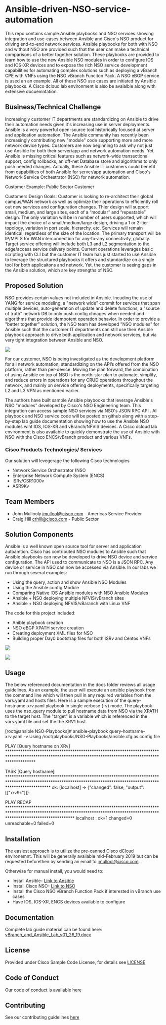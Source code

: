 # Ansible-driven-NSO-service-automation

This repo contains sample Ansible playbooks and NSO services showing integration and use-cases between Ansible and Cisco's NSO product for driving end-to-end network services. Ansible playbooks for both with NSO and without NSO are provided such that the user can make a technical comparisons of a better together solution. These playbooks are provided to learn how to use the new Ansible NSO modules in order to configure IOS and IOS-XR devices and to expose the rich NSO service development capabilities for automating complex solutions such as deploying a vBranch CPE with VNFs using the NSO vBranch Funciton Pack. A NSO eBGP service is used an an example. All of these NSO use cases are initiated by Ansible playbooks. A Cisco dcloud lab environment is also be avaialble along with extensive docuemntation. 


## Business/Technical Challenge

Increasingly customer IT departments are standardizing on Ansible to drive their automation needs given it's increasing use in server deployments. Ansible is a very powerful open-source tool historically focused at server and application automation. The Ansible community has recently been increasingly contributing new "module" code supporting more and more network device types. Customers are now beginning to ask why not just use Ansible for both their server/app and network automation needs. Yet, Ansible is missing critical features such as network-wide transactional support, config rollbacks, an off-net Database store and algorithms to only push needed changes. Actually, these Ansible IT customers could benefit from capabilities of both Ansible for server/app automation and Cisco's Network Service Orchestrator (NSO) for network automation.  

Customer Example:  Public Sector Customer
 
Customers Design Goals:  Customer is looking to re-architect their global campus/WAN network as well as optimize their operations to efficiently roll out new services and configuration changes. Thier design will support small, medium, and large sites, each of a “modular” and “repeatable” design.  The only variation will be in number of users supported, which will impact the choice of a small/medium/large design, driving a 1 or 2-tier topology, variation in port scale, hierarchy, etc. Services will remain identical, regardless of the size of the location. The primary transport will be IP/MPLS for WAN interconnection for any-to-any connectivity, globally. Target service offering will include both L3 and L2 segmentation to the edge/access service delivery points. Current operations leverages basic scripting with CLI but the customer IT team has just started to use Ansible to leverage the structured playbooks it offers and standardize on a single tool for both applicaitons and network. Yet, the customer is seeing gaps in the Ansible solution, which are key strengths of NSO.


## Proposed Solution

NSO provides certain values not included in Ansible. Incuding the use of YANG for service modeling, a "network wide" commit for services that span multiple devices, auto-generation of update and delete functions, a "source of truth" network DB to only push config chnages when needed and algorithms that provide idempotent operation behavior. In order to provide a "better together" solution, the NSO team has developed "NSO modules" for Ansible such that the customer IT departments can still use their Ansible playbook approach to drive both application and network services, but via very tight integration between Ansible and NSO. 

![](doc/page1.png)

For our customer, NSO is being investigated as the development platform for all network automation, standardizing on the API’s offered from the NSO platform, rather than per-device.  Moving the plan forward, the combination of using Ansible on top of NSO is the north-star plan to automate, simplify, and reduce errors in operations for any CRUD operations throughout the network, and mainly on service offering deployments, specifically targeting L2 and L3 VPN as mentioned earlier.

The authors have built sample Ansible playbooks that leverage Ansible's NSO "modules" developed by Cisco's NSO Engineering team. This integration can access sample NSO services via NSO's JSON RPC API . All playbook and NSO service code will be posted on github along with a step-by-step lab guide documentation showing how to use the Ansible NSO modules wiht IOS, IOS-XR and vBranch/NFVIS devices. A Cisco dcloud lab environment is also available to quickly demonstrate the use of Ansible with NSO with the Cisco ENCS/vBranch product and various VNFs.  


### Cisco Products Technologies/ Services

Our solution will levegerage the following Cisco technologies

* Network Service Orchestrator (NSO
* Enterprise Network Compute System (ENCS)
* ISRv/CSR1000v
* ASR9Kv

## Team Members

* John Mullooly <jmullool@cisco.com> - Americas Service Provider
* Craig Hill <crhill@cisco.com> - Public Sector 


## Solution Components

Ansible is a well known open source tool for server and application autoamtion. Cisco has contributed NSO modules to Ansible such that Ansible playbooks can now be developed to drive NSO device and service configuration. The API used to communicate to NSO is a JSON RPC. Any device or service in NSO can now be accessed via Ansible. In our labs we run through several examples:

* Using the query, action and show Ansible NSO Modules
* Using the Ansible config Module
* Comparing Native IOS Ansible modules with NSO Ansible Modules
* Ansible + NSO deploying multiple NFVIS/vBranch sites
* Ansible + NSO deploying NFVIS/vBaranch with Linux VNF

The code for this project included:

* Anible playbook creation
* NSO eBGP XPATH service creation
* Creating deployment XML files for NSO
* Building proper Day0 bootstrap files for both ISRv and Centos VNFs

![](doc/page2.png)

![](doc/page3.png)


## Usage

The below referenced documentation in the docs folder reviews all usage guidelines. As an example, the user will execute an ansible playbook from the command line which will then pull in any required variables from the vars.yaml and hosts files. Here is a sample execution of the query-hostname-xrv.yaml playbook in single verbose (-v) mode. The playbook uses the nso_query module to pull hostname data from NSO via the XPATH to the target host. The "target" is a variable which is referenced in the vars.yaml file and set the the XRV1 host.

[root@ansible NSO-Playbooks]# ansible-playbook query-hostname-xrv.yaml -v
Using /root/playbooks/NSO-Playbooks/ansible.cfg as config file

PLAY [Query hostname on XRv] ************************************************************************************************************************************************************

TASK [Query hostname] *******************************************************************************************************************************************************************
ok: [localhost] => {"changed": false, "output": [["xrv9k"]]}

PLAY RECAP ******************************************************************************************************************************************************************************
localhost                  : ok=1    changed=0    unreachable=0    failed=0 


## Installation

The easiest approach is to utilize the pre-canned Cisco dCloud environemnt. This will be generally available mid-February 2019 but can be requested beforethen by sending an email to jmullool@cisco.com. 

Otherwise for manual install, you would need to:

* Install Ansible- [Link to Ansible](https://docs.ansible.com/ansible/latest/installation_guide/intro_installation.html)
* Install Cisco NSO- [Link to NSO](https://developer.cisco.com/docs/nso/#!getting-nso/getting-nso)
* Install the Cisco NSO vBranch Function Pack if interested in vBranch use cases
* Have IOS, IOS-XR, ENCS devices available to configure

## Documentation

Complete lab guide material can be found here:
[vBranch_and_Ansible_Lab_v01_26_19.docx](https://github.com/jmullool/Ansible-driven-NSO-service-automation/blob/master/doc/vBranch_and_Ansible_Lab_v01_26_19.docx)


## License

Provided under Cisco Sample Code License, for details see [LICENSE](./LICENSE.md)

## Code of Conduct

Our code of conduct is available [here](./CODE_OF_CONDUCT.md)

## Contributing

See our contributing guidelines [here](./CONTRIBUTING.md)
